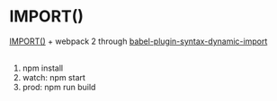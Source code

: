 # IMPORT()
<a href="https://github.com/tc39/proposal-dynamic-import">IMPORT()</a> + webpack 2 through <a href="https://www.npmjs.com/package/babel-plugin-syntax-dynamic-import">babel-plugin-syntax-dynamic-import</a>
<br><br>

1) npm install<br>
2) watch: npm start<br>
3) prod: npm run build<br>
